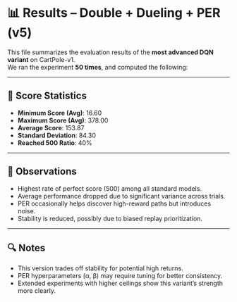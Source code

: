 # 📊 Results – Double + Dueling + PER (v5)

This file summarizes the evaluation results of the **most advanced DQN variant** on CartPole-v1.  
We ran the experiment **50 times**, and computed the following:

---

## 🧪 Score Statistics

- **Minimum Score (Avg)**: 16.60  
- **Maximum Score (Avg)**: 378.00  
- **Average Score**: 153.87  
- **Standard Deviation**: 84.30  
- **Reached 500 Ratio**: 40%

---

## 📌 Observations

- Highest rate of perfect score (500) among all standard models.
- Average performance dropped due to significant variance across trials.
- PER occasionally helps discover high-reward paths but introduces noise.
- Stability is reduced, possibly due to biased replay prioritization.

---

## 🔍 Notes

- This version trades off stability for potential high returns.
- PER hyperparameters (α, β) may require tuning for better consistency.
- Extended experiments with higher ceilings show this variant’s strength more clearly.
